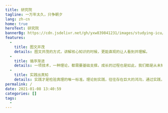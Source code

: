 ```yaml
---
title: 研究院
tagline: 一万年太久，只争朝夕
lang: zh-cn
home: true
heroText: 研究院
bannerBg: https://cdn.jsdelivr.net/gh/yxw839841231/images/studying-icu/20210119164810.png
features: 
  - 
    title: 图文并茂
    details: 图文并茂的方式，讲解核心知识的时候，更能直观的让人看到并理解。
  - 
    title: 循序渐进
    details: 一项技术，一种理论，都需要基础支撑。成长的过程也是如此，我们都是从未知到已知。学习更是需要循序渐进的方式，从简入繁来完成从入门到精通的过程。
  - 
    title: 实践出真知
    details: 实践才是检验真理的唯一标准。理论到实践，往往存在巨大的鸿沟，通过实践，才能检验出是否真的掌握一项技术。
permalink: /
date: 2021-01-08 13:40:59
categories: []
tags: 
  - 
---
```

